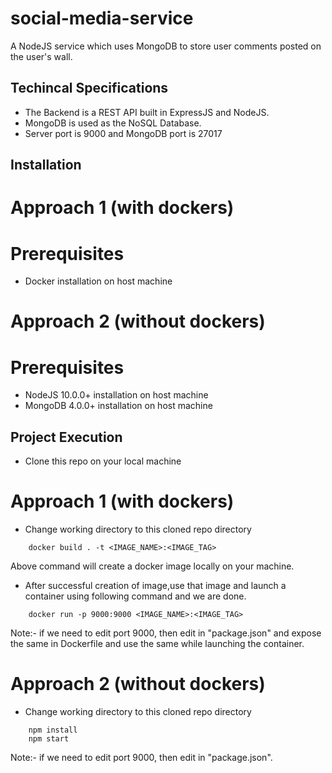 # social-media-service
A NodeJS service which uses MongoDB to store user comments posted on the user's wall.


## Techincal Specifications
* The Backend is a REST API built in ExpressJS and NodeJS.
* MongoDB is used as the NoSQL Database.
* Server port is 9000 and MongoDB port is 27017


## Installation

# Approach 1 (with dockers)
# Prerequisites
* Docker installation on host machine

# Approach 2 (without dockers)
# Prerequisites
* NodeJS 10.0.0+ installation on host machine
* MongoDB 4.0.0+ installation on host machine


## Project Execution
* Clone this repo on your local machine

# Approach 1 (with dockers)
* Change working directory to this cloned repo directory 
```
	docker build . -t <IMAGE_NAME>:<IMAGE_TAG>
```
  Above command will create a docker image locally on your machine.

* After successful creation of image,use that image and launch a container using following command and we are done.
```
	docker run -p 9000:9000 <IMAGE_NAME>:<IMAGE_TAG>
```

Note:- if we need to edit port 9000, then edit in "package.json" and expose the same in Dockerfile and use the same while launching the container.

# Approach 2 (without dockers)
* Change working directory to this cloned repo directory 
```
	npm install
	npm start
```

Note:- if we need to edit port 9000, then edit in "package.json".